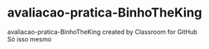 # avaliacao-pratica-BinhoTheKing
avaliacao-pratica-BinhoTheKing created by Classroom for GitHub
<br>
Só isso mesmo

